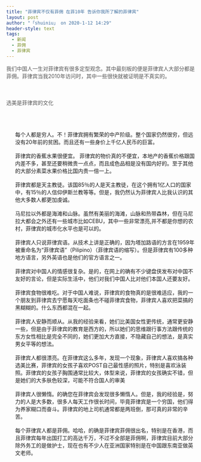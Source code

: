 ```yaml
---
title: "菲律宾不仅有菲佣 在菲10年 告诉你我所了解的菲律宾"
layout: post
author: "「shuiniu」 on 2020-1-12 14:29"
header-style: text
tags:
  - 新闻
  - 菲佣
  - 菲律宾
---
```


<head></head>
<body>
 <font color="#555555">我们中国人一生对菲律宾有很多定型观念。其中最刻板的便是菲律宾人大部分都是菲佣。菲律宾当我2010年访问时，其中一些很快就被证明是不真实的。</font>
 <br> 
 <br> 
 <br> 
 <br> 
 <font color="#555555">选美是菲律宾的文化</font>
 <br> 
 <ul type="1" class="litype_1"> 
  <br> 
  <br> 
  <br> 每个人都是穷人。不！菲律宾拥有繁荣的中产阶级。整个国家仍然很穷，但远没有20年前的贫困。而且还有一些身价上千亿人民币的巨富。 
  <br> 
  <br> 菲律宾的香蕉水果很便宜。 菲律宾的物价真的不便宜，本地产的香蕉价格跟国内差不多，甚至还要稍微贵一点点，而且成色品相是没有国内好的。至于其他的大部分素菜水果价格比国内贵一倍一上。 
  <br> 
  <br> 菲律宾都是天主教徒。该国85％的人是天主教徒，在这个拥有1亿人口的国家中，有15％的人信仰伊斯兰教等等。但是，我仍然认为菲律宾人比我认识的其他大多数人都更加虔诚。 
  <br> 
  <br> 马尼拉以外都是海滩和山脉。虽然有美丽的海滩，山脉和热带森林，但在马尼拉大都会之外还有一些城市比如CEBU，其中一些非常漂亮,并不都是你想的农村，菲律宾的城市化水平也是可以的。 
  <br> 
  <br> 菲律宾人只说菲律宾语。从技术上讲是正确的，因为塔加路语的方言在1959年被重命名为“菲律宾语”（Pilipino）（菲律宾语的缩写）。但是菲律宾有100多种地方语言，另外英语也是他们的官方语言之一。 
  <br> 
  <br> 菲律宾对中国人的情感很复杂。是的，在网上的确有不少键盘侠发布对中国不友好的言论，但是实际生活中，他们对我们中国人比对他们本国人还要友好。 
  <br> 
  <br> 菲律宾食物很难吃。对于中国人难说，菲律宾的食物真的是很难适应，我的一个朋友到菲律宾去宁愿每天吃面条也不碰菲律宾食物，菲律宾人喜欢把菜搞的黑糊糊的。什么东西都混在一起。 
  <br> 
  <br> 菲律宾人安静而顺从。从我的经验来看，她们比美国女性更传统，通常更安静一些，但是由于菲律宾的教育是西方的，所以她们的思维跟行事方法跟传统的东方女性相比是完全不同的，她们更加大方直接，不隐藏自己的想法，是真实男女平等的想法。 
  <br> 
  <br> 菲律宾人都很漂亮。在菲律宾这么多年，发现一个现象，菲律宾人喜欢搞各种选美比赛，菲律宾的女孩子喜欢POST自己最性感的照片，特别是喜欢泳装照。菲律宾的女孩子胸围通常比较大，体型来说，菲律宾的女孩确实不错，但是她们的大多肤色较深，可能不符合国人的审美 
  <br> 
  <br> 菲律宾人很懒惰。的确您在菲律宾会发现很多懒惰人。但是，我的经验是，努力的人是大多数，很多人每天工作很长时间，毕竟菲律宾是一个穷国，他们得为养家糊口而奋斗。菲律宾的地上司机通常都是两班倒，那可真的非常的辛苦。 
  <br> 
  <br> 每个菲律宾人都是菲佣。哈哈，的确是菲律宾菲佣很出名，特别是在香港，而且菲律宾每年出国打工的高达千万，不过不全部是菲佣啊，菲律宾目前大部分除外务工的是做护士，现在也有不少人在亚洲国家特别是在中国跟东南亚做英文老师。 
 </ul>
 <br>
</body>


